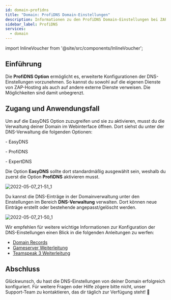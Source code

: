 ```yaml
---
id: domain-profidns
title: "Domain: ProfiDNS Domain-Einstellungen"
description: Informationen zu den ProfiDNS Domain-Einstellungen bei ZAP-Hosting - ZAP-Hosting.com Dokumentation
sidebar_label: ProfiDNS
services:
  - domain
---
```


import InlineVoucher from '@site/src/components/InlineVoucher';



## Einführung

Die **ProfiDNS Option** ermöglicht es, erweiterte Konfigurationen der DNS-Einstellungen vorzunehmen. So kannst du sowohl auf die eigenen Dienste von ZAP-Hosting als auch auf andere externe Dienste verweisen. Die Möglichkeiten sind damit unbegrenzt. 



## Zugang und Anwendungsfall

Um auf die EasyDNS Option zuzugreifen und sie zu aktivieren, musst du die Verwaltung deiner Domain im Webinterface öffnen. Dort siehst du unter der DNS-Verwaltung die folgenden Optionen: 

\- EasyDNS

\- ProfiDNS

\- ExpertDNS

Die Option **EasyDNS** sollte dort standardmäßig ausgewählt sein, weshalb du zuerst die Option **ProfiDNS** aktivieren musst. 

![2022-05-07_21-51_1](https://screensaver01.zap-hosting.com/index.php/s/f8y9qZcfowLqpk7/preview)



Du kannst die DNS-Einträge in der Domainverwaltung unter den Einstellungen im Bereich **DNS-Verwaltung** verwalten. Dort können neue Einträge erstellt oder bestehende angepasst/gelöscht werden. 

![2022-05-07_21-50_1](https://screensaver01.zap-hosting.com/index.php/s/isR8cNBwq5Z4weD/preview)



Wir empfehlen für weitere wichtige Informationen zur Konfiguration der DNS-Einstellungen einen Blick in die folgenden Anleitungen zu werfen: 

- [Domain Records](domain-records.md)
- [Gameserver Weiterleitung](domain-gameserver-srv-link.md)
- [Teamspeak 3 Weiterleitung](domain-teamspeak-redirect.md)



## Abschluss

Glückwunsch, du hast die DNS-Einstellungen von deiner Domain erfolgreich konfiguriert. Für weitere Fragen oder Hilfe zögere bitte nicht, unser Support-Team zu kontaktieren, das dir täglich zur Verfügung steht! 🙂
